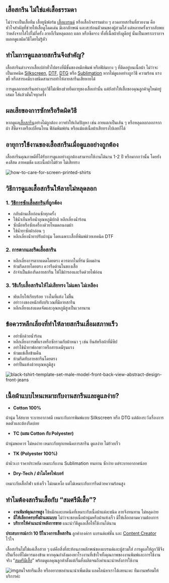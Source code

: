 ## เสื้อสกรีน ไม่ใช่แค่เสื้อธรรมดา

ไม่ว่าจะเป็นเสื้อทีม เสื้อยูนิฟอร์ม [เสื้อแบรนด์](how-to-start-your-own-tshirt-business) หรือเสื้อกิจกรรมต่าง ๆ ลวดลายสกรีนที่สวยงาม คือ หัวใจสำคัญที่ช่วยให้เสื้อดูโดดเด่น มีเอกลักษณ์ และสะท้อนตัวตนของผู้สวมใส่ แต่หลายครั้งเรากลับพบว่าหลังจากใส่ไปไม่กี่ครั้ง ลายก็เริ่มหลุดลอก แตก หรือซีดจาง ทั้งที่เนื้อผ้ายังดูดีอยู่ นั่นเป็นเพราะเราอาจเผลอดูแลผิดวิธีโดยไม่รู้ตัว

## ทำไมการดูแลลายสกรีนจึงสำคัญ?

เสื้อสกรีนต่างจากเสื้อเปล่าทั่วไปตรงที่มีชั้นของหมึกพิมพ์ หรือฟิล์มบาง ๆ ที่ติดอยู่บนเนื้อผ้า ไม่ว่าจะเป็นเทคนิค [Silkscreen](what-is-silks-creen), [DTF](what-is-dtg-vs-dtf), [DTG](what-is-dtg-screen) หรือ [Sublimation](t-shirt-screen-printing-sublimation) หากไม่ดูแลอย่างถูกวิธี ความร้อน แรงขยี้ หรือสารเคมีบางชนิดสามารถทำให้ลายสกรีนเสียหายได้

การดูแลลายสกรีนอย่างถูกวิธีไม่เพียงช่วยยืดอายุของเสื้อเท่านั้น แต่ยังทำให้เสื้อของคุณลูกค้าดูใหม่อยู่เสมอ ใส่แล้วมั่นใจทุกครั้ง

## ผลเสียของการซักหรือรีดผิดวิธี

หากดูแล[เสื้อสกรีน](what-is-screen-printed-shirts)อย่างไม่ถูกต้อง อาจทำให้เกิดปัญหา เช่น ลายแตกเป็นเส้น ๆ หรือหลุดลอกออกจากผ้า สีซีดจางหรือเปลี่ยนโทน ฟิล์มพิมพ์ย่น หรือแม้แต่เนื้อผ้าเสียทรงไปเลยก็ได้

## อายุการใช้งานของเสื้อสกรีนเมื่อดูแลอย่างถูกต้อง

เสื้อสกรีนคุณภาพดีที่ได้รับการดูแลอย่างถูกต้องสามารถใช้งานได้นาน 1-2 ปี หรือมากกว่านั้น โดยยังคงสีสด ลายคมชัด และเนื้อผ้าไม่ย้วย ไม่เสียทรง

![how-to-care-for-screen-printed-shirts](/blog/how-to-care-for-screen-printed-shirts-1.jpg)

## วิธีการดูแลเสื้อสกรีนให้ลายไม่หลุดลอก

### 1. [วิธีการซักเสื้อสกรีน](how-to-wash-screen-printed-shirts)ที่ถูกต้อง

- กลับด้านเสื้อก่อนซักทุกครั้ง
- ใช้น้ำเย็นหรือน้ำอุณหภูมิปกติ หลีกเลี่ยงน้ำร้อน
- ซักมือหรือซักเครื่องด้วยโหมดถนอมผ้า
- ใช้น้ำยาซักผ้าอ่อน ๆ
- หลีกเลี่ยงน้ำยาปรับผ้านุ่ม โดยเฉพาะเสื้อที่พิมพ์ด้วยเทคนิค DTF

### 2. การตากและรีดเสื้อสกรีน

- หลีกเลี่ยงการตากแดดโดยตรง ควรตากในที่ร่ม มีลมผ่าน
- ห้ามรีดลายโดยตรง ควรรีดด้านในของเสื้อ
- ถ้าจำเป็นต้องรีดลายสกรีน ให้ใช้ผ้ารองและรีดด้วยไฟอ่อน

### 3. วิธีเก็บเสื้อสกรีนให้ไม่เสียทรง ไม่แตก ไม่เหลือง

- พับเก็บให้เรียบร้อย วางในที่แห้ง ไม่ชื้น
- อย่าวางของหนักทับบริเวณที่มีลายสกรีน
- หลีกเลี่ยงแสงแดดจัดและอุณหภูมิสูงเป็นเวลานาน


## ข้อควรหลีกเลี่ยงที่ทำให้ลายสกรีนเสื่อมสภาพเร็ว

- อย่าซักด้วยน้ำร้อน
- หลีกเลี่ยงการขยี้แรงหรือซักรวมกับผ้าหนา ๆ เช่น ยีนส์หรือผ้าที่มีซิป
- อย่าใช้น้ำยาฟอกขาวหรือสารเคมีรุนแรง
- ห้ามแช่เสื้อข้ามคืน
- ห้ามรีดทับลายสกรีนโดยตรง
- อย่าปั่นแห้งด้วยอุณหภูมิสูง

![black-tshirt-template-set-male-model-front-back-view-abstract-design-front-jeans](/blog/how-to-care-for-screen-printed-shirts-2.jpg)


## เนื้อผ้าแบบไหนเหมาะกับงานสกรีนและดูแลง่าย?

- **Cotton 100%**

ผ้านุ่ม ใส่สบาย ระบายอากาศดี เหมาะกับการพิมพ์แบบ Silkscreen หรือ DTG แต่ต้องระวังเรื่องการหดตัวและต้องรีดบ่อย

- **TC (ผสม Cotton กับ Polyester)**

ผ้านุ่มพอควร ไม่หดง่าย เหมาะกับทุกเทคนิคการสกรีน ดูแลง่าย ไม่ย้วยเร็ว

- **TK (Polyester 100%)**

ผ้าผิวเงา ราคาประหยัด เหมาะกับงาน Sublimation ทนทาน ซักง่าย แต่ระบายอากาศน้อย

- **Dry-Tech / ผ้าไมโครไฟเบอร์**

เหมาะกับเสื้อกีฬา แห้งเร็ว ไม่อมเหงื่อ แต่ไม่เหมาะกับการรีดด้วยความร้อนสูง

## ทำไมต้องสกรีนเสื้อกับ “สมศรีมีเสื้อ”?

- **งานพิมพ์คุณภาพสูง** ใช้หมึกและเทคนิคที่เหมาะกับเนื้อผ้าแต่ละชนิด ลายจึงทนทาน ไม่หลุดง่าย
- **มีให้เลือกครบทั้งผ้าและแบบ** ไม่ว่าจะชอบเนื้อผ้านุ่มหรือผ้าแห้งเร็ว มีให้เลือกตามความต้องการ
- **บริการให้คำแนะนำหลังการขาย** แนะนำวิธีดูแลเสื้อให้ใช้งานได้นาน

**ประสบการณ์กว่า 10 ปีในวงการเสื้อสกรีน** ลูกค้าองค์กร แบรนด์แฟชั่น และ [Content Creator](https://www.digitalfactory.co.th/th/what-are-the-duties-of-a-content-creator-S0070) ไว้ใจ

เสื้อสกรีนไม่ใช่แค่เสื้อสวย ๆ แต่คือสิ่งที่สะท้อนภาพลักษณ์ของแบรนด์และผู้สวมใส่ การดูแลให้ถูกวิธีจึงเป็นเรื่องที่ไม่ควรมองข้าม หากคุณกำลังมองหาโรงงานที่เข้าใจทั้งคุณภาพของงานพิมพ์และการใช้งานจริง “[สมศรีมีเสื้อ](/)” พร้อมดูแลคุณลูกค้าตั้งแต่เริ่มสั่งผลิตจนถึงคำแนะนำหลังการใช้งาน

![img](https://s.w.org/images/core/emoji/16.0.1/svg/1f4e9.svg)สนใจสกรีนเสื้อ หรืออยากขอคำแนะนำเพิ่มเติม แอดไลน์หาเราได้เลยนะคะ ทีมงานพร้อมให้บริการค่ะ


